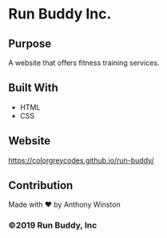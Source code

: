 # Run Buddy Inc.

## Purpose
A website that offers fitness training services.

## Built With
* HTML
* CSS

## Website
https://colorgreycodes.github.io/run-buddy/

## Contribution
Made with ❤️ by Anthony Winston


### ©️2019 Run Buddy, Inc 
